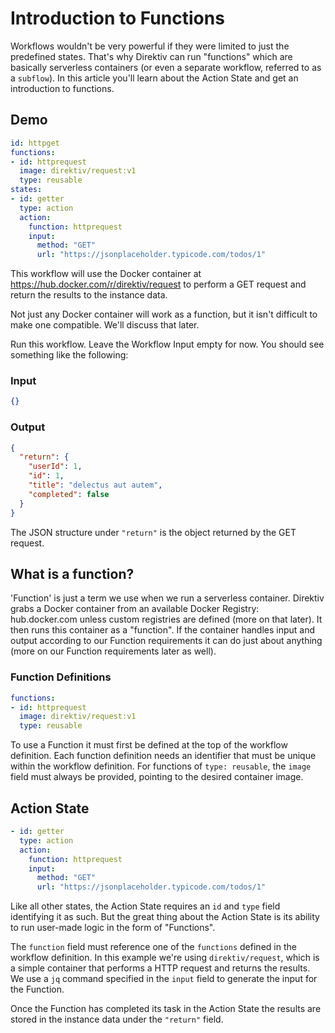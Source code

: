 
# Introduction to Functions

Workflows wouldn't be very powerful if they were limited to just the predefined states. That's why Direktiv can run "functions" which are basically serverless containers (or even a separate workflow, referred to as a `subflow`). In this article you'll learn about the Action State and get an introduction to functions.

## Demo

```yaml
id: httpget
functions:
- id: httprequest
  image: direktiv/request:v1
  type: reusable
states:
- id: getter
  type: action
  action:
    function: httprequest
    input:
      method: "GET"
      url: "https://jsonplaceholder.typicode.com/todos/1"
```

This workflow will use the Docker container at https://hub.docker.com/r/direktiv/request to perform a GET request and return the results to the instance data.

Not just any Docker container will work as a function, but it isn't difficult to make one compatible. We'll discuss that later.

Run this workflow. Leave the Workflow Input empty for now. You should see something like the following:

### Input

```json
{}
```

### Output

```json
{
  "return": {
    "userId": 1,
    "id": 1,
    "title": "delectus aut autem",
    "completed": false
  }
}
```

The JSON structure under `"return"` is the object returned by the GET request.

## What is a function?

'Function' is just a term we use when we run a serverless container. Direktiv grabs a Docker container from an available Docker Registry: hub.docker.com unless custom registries are defined (more on that later). It then runs this container as a "function". If the container handles input and output according to our Function requirements it can do just about anything (more on our Function requirements later as well).

### Function Definitions

```yaml
functions:
- id: httprequest
  image: direktiv/request:v1
  type: reusable
```

To use a Function it must first be defined at the top of the workflow definition. Each function definition needs an identifier that must be unique within the workflow definition. For functions of `type: reusable`, the `image` field must always be provided, pointing to the desired container image.

## Action State

```yaml
- id: getter
  type: action
  action:
    function: httprequest
    input:
      method: "GET"
      url: "https://jsonplaceholder.typicode.com/todos/1"
```

Like all other states, the Action State requires an `id` and `type` field identifying it as such. But the great thing about the Action State is its ability to run user-made logic in the form of "Functions".

The `function` field must reference one of the `functions` defined in the workflow definition. In this example we're using `direktiv/request`, which is a simple container that performs a HTTP request and returns the results. We use a `jq` command specified in the `input` field to generate the input for the Function.

Once the Function has completed its task in the Action State the results are stored in the instance data under the `"return"` field.
